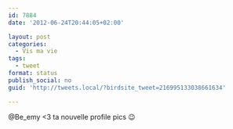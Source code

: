 ```yaml
---
id: 7884
date: '2012-06-24T20:44:05+02:00'

layout: post
categories:
  - Vis ma vie
tags:
  - tweet
format: status
publish_social: no
guid: 'http://tweets.local/?birdsite_tweet=216995133038661634'

---
```


@Be\_emy &lt;3 ta nouvelle profile pics 😉